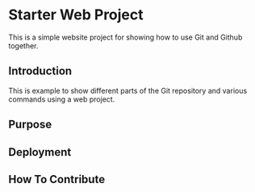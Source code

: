 # Starter Web Project

This is a simple website project for showing how to use Git and Github together.

## Introduction

This is example to show different parts of the Git repository and various commands using a web project. 
## Purpose

## Deployment 

## How To Contribute
